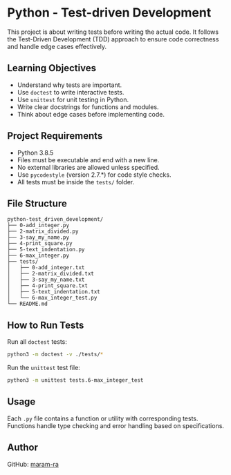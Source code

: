 # Python - Test-driven Development

This project is about writing tests before writing the actual code. It follows the Test-Driven Development (TDD) approach to ensure code correctness and handle edge cases effectively.

## Learning Objectives

- Understand why tests are important.
- Use `doctest` to write interactive tests.
- Use `unittest` for unit testing in Python.
- Write clear docstrings for functions and modules.
- Think about edge cases before implementing code.

## Project Requirements

- Python 3.8.5
- Files must be executable and end with a new line.
- No external libraries are allowed unless specified.
- Use `pycodestyle` (version 2.7.*) for code style checks.
- All tests must be inside the `tests/` folder.

## File Structure

```
python-test_driven_development/
├── 0-add_integer.py
├── 2-matrix_divided.py
├── 3-say_my_name.py
├── 4-print_square.py
├── 5-text_indentation.py
├── 6-max_integer.py
├── tests/
│   ├── 0-add_integer.txt
│   ├── 2-matrix_divided.txt
│   ├── 3-say_my_name.txt
│   ├── 4-print_square.txt
│   ├── 5-text_indentation.txt
│   └── 6-max_integer_test.py
└── README.md
```

## How to Run Tests

Run all `doctest` tests:

```bash
python3 -m doctest -v ./tests/*
```

Run the `unittest` test file:

```bash
python3 -m unittest tests.6-max_integer_test
```

## Usage

Each `.py` file contains a function or utility with corresponding tests. Functions handle type checking and error handling based on specifications.

## Author

GitHub: [maram-ra](https://github.com/maram-ra)
